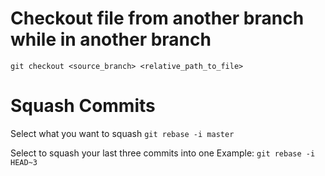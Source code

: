 # Checkout file from another branch while in another branch
`git checkout <source_branch> <relative_path_to_file>`


# Squash Commits

Select what you want to squash
`git rebase -i master`

Select to squash your last three commits into one
Example:
`git rebase -i HEAD~3`